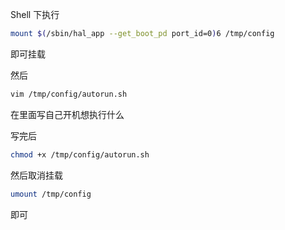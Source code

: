 Shell 下执行

```bash
mount $(/sbin/hal_app --get_boot_pd port_id=0)6 /tmp/config
```

即可挂载

然后

```bash
vim /tmp/config/autorun.sh
```

在里面写自己开机想执行什么

写完后

```bash
chmod +x /tmp/config/autorun.sh
```

然后取消挂载

```bash
umount /tmp/config
```

即可